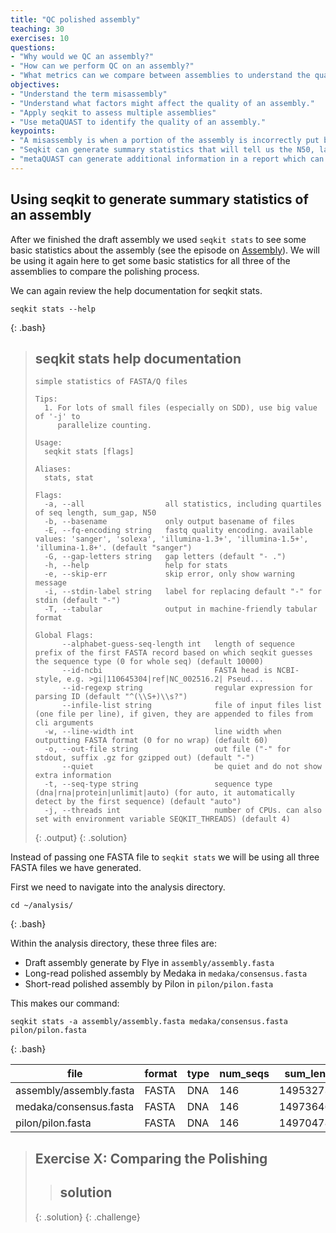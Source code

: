 ```yaml
---
title: "QC polished assembly"
teaching: 30
exercises: 10
questions:
- "Why would we QC an assembly?"
- "How can we perform QC on an assembly?"
- "What metrics can we compare between assemblies to understand the quality of an assembly?"
objectives:
- "Understand the term misassembly"  
- "Understand what factors might affect the quality of an assembly."
- "Apply seqkit to assess multiple assemblies"
- "Use metaQUAST to identify the quality of an assembly."
keypoints:
- "A misassembly is when a portion of the assembly is incorrectly put back together"
- "Seqkit can generate summary statistics that will tell us the N50, largest contig and the number of gaps"
- "metaQUAST can generate additional information in a report which can be used to identify misassemblies"
---
```


## Using seqkit to generate summary statistics of an assembly

After we finished the draft assembly we used `seqkit stats` to see some basic statistics about the assembly (see the episode on [Assembly](https://cloud-span.github.io/metagenomics01-qc-assembly/03-assembly/index.html)). We will be using it again here to get some basic statistics for all three of the assemblies to compare the polishing process.

We can again review the help documentation for seqkit stats.
~~~
seqkit stats --help
~~~
{: .bash}


> ## seqkit stats help documentation
> ~~~
> simple statistics of FASTA/Q files
>
> Tips:
>   1. For lots of small files (especially on SDD), use big value of '-j' to
>      parallelize counting.
>
> Usage:
>   seqkit stats [flags]
>
> Aliases:
>   stats, stat
>
> Flags:
>   -a, --all                  all statistics, including quartiles of seq length, sum_gap, N50
>   -b, --basename             only output basename of files
>   -E, --fq-encoding string   fastq quality encoding. available values: 'sanger', 'solexa', 'illumina-1.3+', 'illumina-1.5+', 'illumina-1.8+'. (default "sanger")
>   -G, --gap-letters string   gap letters (default "- .")
>   -h, --help                 help for stats
>   -e, --skip-err             skip error, only show warning message
>   -i, --stdin-label string   label for replacing default "-" for stdin (default "-")
>   -T, --tabular              output in machine-friendly tabular format
>
> Global Flags:
>       --alphabet-guess-seq-length int   length of sequence prefix of the first FASTA record based on which seqkit guesses the sequence type (0 for whole seq) (default 10000)
>       --id-ncbi                         FASTA head is NCBI-style, e.g. >gi|110645304|ref|NC_002516.2| Pseud...
>       --id-regexp string                regular expression for parsing ID (default "^(\\S+)\\s?")
>       --infile-list string              file of input files list (one file per line), if given, they are appended to files from cli arguments
>   -w, --line-width int                  line width when outputting FASTA format (0 for no wrap) (default 60)
>   -o, --out-file string                 out file ("-" for stdout, suffix .gz for gzipped out) (default "-")
>       --quiet                           be quiet and do not show extra information
>   -t, --seq-type string                 sequence type (dna|rna|protein|unlimit|auto) (for auto, it automatically detect by the first sequence) (default "auto")
>   -j, --threads int                     number of CPUs. can also set with environment variable SEQKIT_THREADS) (default 4)
> ~~~
> {: .output}
{: .solution}

Instead of passing one FASTA file to `seqkit stats` we will be using all three FASTA files we have generated.

First we need to navigate into the analysis directory.
~~~
cd ~/analysis/
~~~
{: .bash}

Within the analysis directory, these three files are:
* Draft assembly generate by Flye in `assembly/assembly.fasta`
* Long-read polished assembly by Medaka in `medaka/consensus.fasta`
* Short-read polished assembly by Pilon in `pilon/pilon.fasta`

This makes our command:
~~~
seqkit stats -a assembly/assembly.fasta medaka/consensus.fasta pilon/pilon.fasta
~~~
{: .bash}


| file                              | format | type | num_seqs | sum_len  | min_len | avg_len  | max_len | Q1   | Q2      | Q3    | sum_gap | N50     | Q20(%) | Q30(%) | GC(%) |
|-----------------------------------|--------|------|----------|----------|---------|----------|---------|------|---------|-------|---------|---------|--------|--------|-------|
| assembly/assembly.fasta                    | FASTA  | DNA  | 146      | 14953273 | 3164    | 102419.7 | 6068630 | 7364 | 13415.5 | 35259 | 0       | 2976503 | 0      | 0      | 52.48 |
| medaka/consensus.fasta            | FASTA  | DNA  | 146      | 14973646 | 3142    | 102559.2 | 6074419 | 7299 | 13333   | 35173 | 0       | 2991855 | 0      | 0      | 52.4  |
| pilon/pilon.fasta | FASTA  | DNA  | 146      | 14970478 | 3142    | 102537.5 | 6073731 | 7299 | 13333   | 35169 | 0       | 2991264 | 0      | 0      | 52.4  |


> ## Exercise X: Comparing the Polishing
>
>
> > ## solution
> >
> >
> {: .solution}
{: .challenge}
